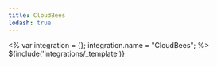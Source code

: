 ```yaml
---
title: CloudBees
lodash: true
---
```

<% var integration = {};
integration.name = "CloudBees"; %>
${include('integrations/_template')}
